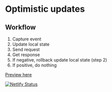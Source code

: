 # Optimistic updates

## Workflow

1. Capture event
2. Update local state
3. Send request
4. Get response
5. If negative, rollback update local state (step 2)
6. If positive, do nothing

[Preview here](https://optimistic-updates.netlify.com/)

[![Netlify Status](https://api.netlify.com/api/v1/badges/25b4f6dd-a78f-41fe-bc52-4ca294152306/deploy-status)](https://app.netlify.com/sites/optimistic-updates/deploys)



